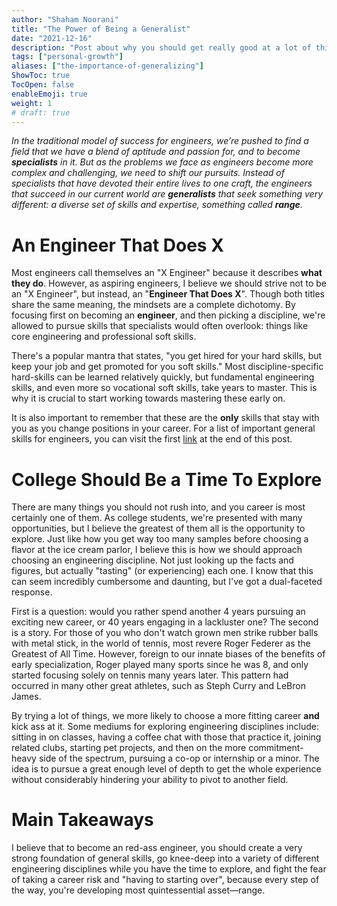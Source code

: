 ```yaml
---
author: "Shaham Noorani"
title: "The Power of Being a Generalist"
date: "2021-12-16"
description: "Post about why you should get really good at a lot of things, not just your discipline"
tags: ["personal-growth"]
aliases: ["the-importance-of-generalizing"]
ShowToc: true
TocOpen: false
enableEmoji: true
weight: 1
# draft: true
---
```


<!--blurb-->
*In the traditional model of success for engineers, we’re pushed to find a field that we have a blend of aptitude and passion for, and to become **specialists** in it. But as the problems we face as engineers become more complex and challenging, we need to shift our pursuits. Instead of specialists that have devoted their entire lives to one craft, the engineers that succeed in our current world are **generalists** that seek something very different: a diverse set of skills and expertise, something called **range**.*

<!--more-->
# An Engineer That Does X

Most engineers call themselves an "X Engineer" because it describes **what they do**. However, as aspiring engineers, I believe we should strive not to be an "X Engineer", but instead, an "**Engineer That Does X**". Though both titles share the same meaning, the mindsets are a complete dichotomy. By focusing first on becoming an **engineer**, and then picking a discipline, we're allowed to pursue skills that specialists would often overlook: things like core engineering and professional soft skills. 

There's a popular mantra that states, "you get hired for your hard skills, but keep your job and get promoted for you soft skills." Most discipline-specific hard-skills can be learned relatively quickly, but fundamental engineering skills, and even more so vocational soft skills, take years to master. This is why it is crucial to start working towards mastering these early on.

It is also important to remember that these are the **only** skills that stay with you as you change positions in your career. For a list of important general skills for engineers, you can visit the first [link](https://google.com) at the end of this post. 

# College Should Be a Time To Explore

There are many things you should not rush into, and you career is most certainly one of them. As college students, we're presented with many opportunities, but I believe the greatest of them all is the opportunity to explore. Just like how you get way too many samples before choosing a flavor at the ice cream parlor, I believe this is how we should approach choosing an engineering discipline. Not just looking up the facts and figures, but actually "tasting" (or experiencing) each one. I know that this can seem incredibly cumbersome and daunting, but I've got a dual-faceted response. 

First is a question: would you rather spend another 4 years pursuing an exciting new career, or 40 years engaging in a lackluster one? The second is a story. For those of you who don't watch grown men strike rubber balls with metal stick, in the world of tennis, most revere Roger Federer as the Greatest of All Time. However, foreign to our innate biases of the benefits of early specialization, Roger played many sports since he was 8, and only started focusing solely on tennis many years later. This pattern had occurred in many other great athletes, such as Steph Curry and LeBron James. 

By trying a lot of things, we more likely to choose a more fitting career **and** kick ass at it. Some mediums for exploring engineering disciplines include: sitting in on classes, having a coffee chat with those that practice it, joining related clubs, starting pet projects, and then on the more commitment-heavy side of the spectrum, pursuing a co-op or internship or a minor. The idea is to pursue a great enough level of depth to get the whole experience without considerably hindering your ability to pivot to another field. 

# Main Takeaways

I believe that to become an red-ass engineer, you should create a very strong foundation of general skills, go knee-deep into a variety of different engineering disciplines while you have the time to explore, and fight the fear of taking a career risk and "having to starting over", because every step of the way, you're developing most quintessential asset—range. 
